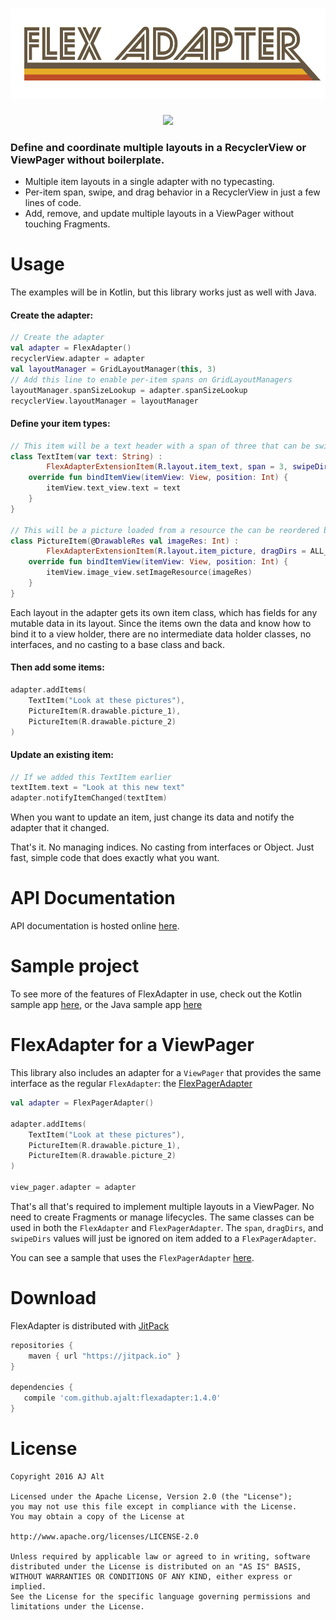 <h1 align="center">
	<img src="web/wordmark.png">
</h1>

<div align="center">
	<img src="web/sample.gif">
</div>

### Define and coordinate multiple layouts in a RecyclerView or ViewPager without boilerplate.



- Multiple item layouts in a single adapter with no typecasting.
- Per-item span, swipe, and drag behavior in a RecyclerView in just a few lines of code.
- Add, remove, and update multiple layouts in a ViewPager without touching Fragments.

# Usage

The examples will be in Kotlin, but this library works just as well with Java.

#### Create the adapter:

```kotlin
// Create the adapter
val adapter = FlexAdapter()
recyclerView.adapter = adapter
val layoutManager = GridLayoutManager(this, 3)
// Add this line to enable per-item spans on GridLayoutManagers
layoutManager.spanSizeLookup = adapter.spanSizeLookup
recyclerView.layoutManager = layoutManager
```


#### Define your item types:

``` kotlin
// This item will be a text header with a span of three that can be swiped horizontally to dismiss.
class TextItem(var text: String) :
        FlexAdapterExtensionItem(R.layout.item_text, span = 3, swipeDirs = HORIZONTAL) {
    override fun bindItemView(itemView: View, position: Int) {
        itemView.text_view.text = text
    }
}

// This will be a picture loaded from a resource the can be reordered by dragging in any direction.
class PictureItem(@DrawableRes val imageRes: Int) :
        FlexAdapterExtensionItem(R.layout.item_picture, dragDirs = ALL_DIRS) {
    override fun bindItemView(itemView: View, position: Int) {
        itemView.image_view.setImageResource(imageRes)
    }
}
```

Each layout in the adapter gets its own item class, which has fields for any
mutable data in its layout. Since the items own the data and know how to bind
it to a view holder, there are no intermediate data holder classes, no
interfaces, and no casting to a base class and back.

#### Then add some items:

```kotlin
adapter.addItems(
    TextItem("Look at these pictures"),
    PictureItem(R.drawable.picture_1),
    PictureItem(R.drawable.picture_2)
)
```

#### Update an existing item:

```kotlin
// If we added this TextItem earlier
textItem.text = "Look at this new text"
adapter.notifyItemChanged(textItem)
```

When you want to update an item, just change its data and notify the adapter that it changed.

That's it. No managing indices. No casting from interfaces or Object. 
Just fast, simple code that does exactly what you want.

# API Documentation

API documentation is hosted online [here](https://jitpack.io/com/github/ajalt/flexadapter/1.4.0/javadoc/flexadapter/com.github.ajalt.flexadapter/index.html).

# Sample project

To see more of the features of FlexAdapter in use, check out the Kotlin sample app 
[here](sample/src/main/kotlin/com/github/ajalt/flexadapter/sample/MainActivity.kt),
 or the Java sample app 
[here](sample/src/main/java/com/github/ajalt/flexadapter/sample/JavaMainActivity.kt)

# FlexAdapter for a ViewPager

This library also includes an adapter for a `ViewPager` that provides the same interface as the regular `FlexAdapter`: the [FlexPagerAdapter](https://jitpack.io/com/github/ajalt/flexadapter/1.4.0/javadoc/flexadapter/com.github.ajalt.flexadapter/-flex-pager-adapter/index.html)

```kotlin
val adapter = FlexPagerAdapter()

adapter.addItems(
    TextItem("Look at these pictures"),
    PictureItem(R.drawable.picture_1),
    PictureItem(R.drawable.picture_2)
)

view_pager.adapter = adapter
```

That's all that's required to implement multiple layouts in a ViewPager. No need to create Fragments or manage lifecycles. The same classes can be used in both the `FlexAdapter` and `FlexPagerAdapter`. The `span`, `dragDirs`, and `swipeDirs` values will just be ignored on item added to a `FlexPagerAdapter`.

You can see a sample that uses the `FlexPagerAdapter` [here](sample/src/main/kotlin/com/github/ajalt/flexadapter/sample/ViewPagerActivity.kt).

# Download

FlexAdapter is distributed with [JitPack](https://jitpack.io)

```groovy
repositories {
    maven { url "https://jitpack.io" }
}

dependencies {
   compile 'com.github.ajalt:flexadapter:1.4.0'
}
```

# License
```
Copyright 2016 AJ Alt

Licensed under the Apache License, Version 2.0 (the "License");
you may not use this file except in compliance with the License.
You may obtain a copy of the License at

http://www.apache.org/licenses/LICENSE-2.0

Unless required by applicable law or agreed to in writing, software
distributed under the License is distributed on an "AS IS" BASIS,
WITHOUT WARRANTIES OR CONDITIONS OF ANY KIND, either express or implied.
See the License for the specific language governing permissions and
limitations under the License.
```
